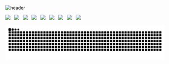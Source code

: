 ![header](https://capsule-render.vercel.app/api?type=waving&color=0:87CEEB,100:00BFFF&animation=fadeIn&height=200&section=header&text=Experience%20is%20not%20what%20happens%20to%20a%20person,&fontAlignY=26&fontSize=20&fontColor=ffffff&desc=It%20is%20what%20a%20person%20does%20with%20what%20happens%20to%20them&descAlignY=45)
 
<div align="center" style="display:inline">
  <img src="https://img.shields.io/badge/C++-00599C?style=flat-square&logo=c%2B%2B&logoColor=white"/> &nbsp;
  <img src="https://img.shields.io/badge/Java-007396?style=flat-square&logo=OpenJDK&logoColor=white"> &nbsp;
  <img src="https://img.shields.io/badge/JavaScript-F7DF1E?style=flat-square&logo=JavaScript&logoColor=white"/> &nbsp;
  <img src="https://img.shields.io/badge/Node.js-339933?style=flat-square&logo=Node.js&logoColor=black"/> &nbsp;
  <img src="https://img.shields.io/badge/Spring-6DB33F?style=flat-square&logo=Spring&logoColor=white"/></a> &nbsp;
  <img src="https://img.shields.io/badge/MySQL-4479A1?style=flat-square&logo=MySQL&logoColor=white"/></a> &nbsp;
  <img src="https://img.shields.io/badge/MariaDB-003545?style=flat-square&logo=MariaDB&logoColor=white"/></a> &nbsp;
  <img src="https://img.shields.io/badge/NGINX-009639?style=flat-square&logo=NGINX&logoColor=white"/></a> &nbsp;
  <img src="https://img.shields.io/badge/Ubuntu-E95420?style=flat-square&logo=Ubuntu&logoColor=white"/> &nbsp;
</div>

![snake gif](https://github.com/jhw0900/jhw0900/blob/output/github-contribution-grid-snake.svg)
